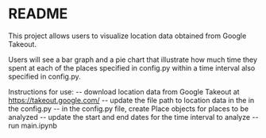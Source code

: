 # README
This project allows users to visualize location data obtained from Google Takeout.

Users will see a bar graph and a pie chart that illustrate how much time they spent at
each of the places specified in config.py within a time interval also specified in config.py.

Instructions for use:
-- download location data from Google Takeout at https://takeout.google.com/
-- update the file path to location data in the in the config.py
-- in the config.py file, create Place objects for places to be analyzed
-- update the start and end dates for the time interval to analyze
-- run main.ipynb

